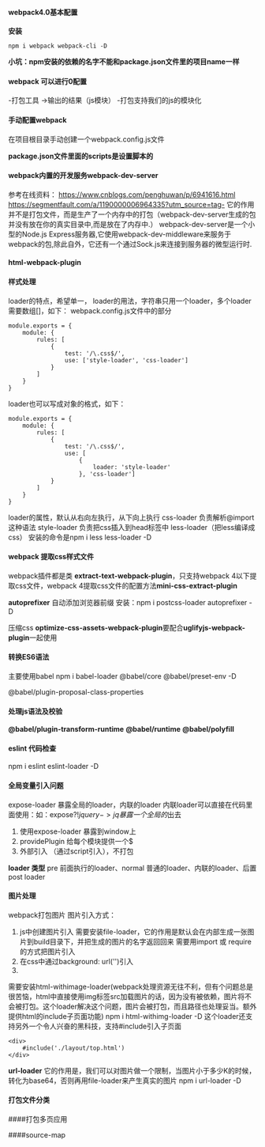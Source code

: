#### webpack4.0基本配置
**安装**
```
npm i webpack webpack-cli -D
```
**小坑：npm安装的依赖的名字不能和package.json文件里的项目name一样**
#### webpack 可以进行0配置
-打包工具 ->输出的结果（js模块）
-打包支持我们的js的模块化

#### 手动配置webpack
在项目根目录手动创建一个webpack.config.js文件

**package.json文件里面的scripts是设置脚本的**

#### webpack内置的开发服务webpack-dev-server
参考在线资料：
https://www.cnblogs.com/penghuwan/p/6941616.html
https://segmentfault.com/a/1190000006964335?utm_source=tag-
它的作用并不是打包文件，而是生产了一个内存中的打包（webpack-dev-server生成的包并没有放在你的真实目录中,而是放在了内存中.）
webpack-dev-server是一个小型的Node.js Express服务器,它使用webpack-dev-middleware来服务于webpack的包,除此自外，它还有一个通过Sock.js来连接到服务器的微型运行时.

#### html-webpack-plugin

#### 样式处理
loader的特点，希望单一，
loader的用法，字符串只用一个loader，多个loader需要数组[]，如下：
webpack.config.js文件中的部分
```
module.exports = {
    module: {
        rules: [
            {
                test: '/\.css$/',
                use: ['style-loader', 'css-loader']
            }
        ]
    }
}
```
loader也可以写成对象的格式，如下：
```
module.exports = {
    module: {
        rules: [
            {
                test: '/\.css$/',
                use: [
                    {
                        loader: 'style-loader'
                    }, 'css-loader']
            }
        ]
    }
}
```
loader的属性，默认从右向左执行，从下向上执行
css-loader 负责解析@import这种语法
style-loader 负责把css插入到head标签中
less-loader（把less编译成css） 安装的命令是npm i less less-loader -D

#### webpack 提取css样式文件
webpack插件都是类
**extract-text-webpack-plugin**，只支持webpack 4以下提取css文件，webpack 4提取css文件的配置方法**mini-css-extract-plugin**

**autoprefixer**
 自动添加浏览器前缀
 安装：npm i postcss-loader autoprefixer -D

压缩css **optimize-css-assets-webpack-plugin**要配合**uglifyjs-webpack-plugin**一起使用

#### 转换ES6语法
主要使用babel
npm i babel-loader @babel/core @babel/preset-env -D

@babel/plugin-proposal-class-properties

#### 处理js语法及校验
**@babel/plugin-transform-runtime**
**@babel/runtime**
**@babel/polyfill**

#### eslint 代码检查
npm i eslint eslint-loader -D

#### 全局变量引入问题
expose-loader 暴露全局的loader，内联的loader
内联loader可以直接在代码里面使用：如：expose?$!jquery   ->   jq暴露一个全局的$出去
1. 使用expose-loader 暴露到window上
2. providePlugin 给每个模块提供一个$
3. 外部引入 （通过script引入），不打包

**loader 类型**
pre 前面执行的loader、normal 普通的loader、内联的loader、后置post loader

#### 图片处理
webpack打包图片
图片引入方式：
1. js中创建图片引入
需要安装file-loader，它的作用是默认会在内部生成一张图片到build目录下，并把生成的图片的名字返回回来
需要用import 或 require的方式把图片引入
2. 在css中通过background: url('')引入
3. <img src="" />
需要安装html-withimage-loader(webpack处理资源无往不利，但有个问题总是很苦恼，html中直接使用img标签src加载图片的话，因为没有被依赖，图片将不会被打包。这个loader解决这个问题，图片会被打包，而且路径也处理妥当。额外提供html的include子页面功能)
npm i html-withimg-loader -D
这个loader还支持另外一个令人兴奋的黑科技，支持#include引入子页面
```
<div>
    #include('./layout/top.html')
</div>
```
**url-loader**
它的作用是，我们可以对图片做一个限制，当图片小于多少K的时候，转化为base64，否则再用file-loader来产生真实的图片
npm i url-loader -D

#### 打包文件分类

####打包多页应用

####source-map


